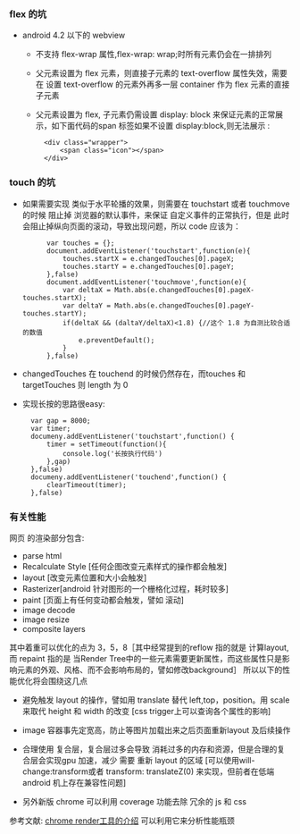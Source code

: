 ### flex 的坑

* android 4.2 以下的 webview 
	* 不支持 flex-wrap 属性,flex-wrap: wrap;时所有元素仍会在一排排列
	* 父元素设置为 flex 元素，则直接子元素的 text-overflow 属性失效，需要在 设置  text-overflow 的元素外再多一层 container 作为 flex 元素的直接子元素
	* 父元素设置为 flex, 子元素仍需设置 display: block 来保证元素的正常展示，如下面代码的span 标签如果不设置 display:block,则无法展示 :
		
			
			<div class="wrapper">
				<span class="icon"></span>
			</div>
			
			
			
			
			
### touch 的坑

* 如果需要实现 类似于水平轮播的效果，则需要在 touchstart 或者 touchmove 的时候 阻止掉 浏览器的默认事件，来保证 自定义事件的正常执行，但是 此时会阻止掉纵向页面的滚动，导致出现问题，所以 code 应该为：
			
			var touches = {};
			document.addEventListener('touchstart',function(e){
				touches.startX = e.changedTouches[0].pageX;
				touches.startY = e.changedTouches[0].pageY;
			},false)
			document.addEventListener('touchmove',function(e){
				var deltaX = Math.abs(e.changedTouches[0].pageX-touches.startX);
				var deltaY = Math.abs(e.changedTouches[0].pageY-touches.startY);
				if(deltaX && (daltaY/deltaX)<1.8) {//这个 1.8 为自测比较合适的数值
					e.preventDefault();
				}
			},false)
			
* changedTouches 在 touchend 的时候仍然存在，而touches 和 targetTouches 则 length 为 0
* 实现长按的思路很easy: 

		var gap = 8000;
		var timer;
		documeny.addEventListener('touchstart',function() {
			timer = setTimeout(function(){
				console.log('长按执行代码')
			},gap)
		},false)
		documeny.addEventListener('touchend',function() {
			clearTimeout(timer);
		},false)

###  有关性能


网页 的渲染部分包含:

 * parse html 
 * Recalculate Style [任何企图改变元素样式的操作都会触发] 
 * layout [改变元素位置和大小会触发] 
 * Rasterizer[android 针对图形的一个栅格化过程，耗时较多] 
 * paint [页面上有任何变动都会触发，譬如 滚动]
 * image decode 
 * image resize
 * composite layers
 
其中着重可以优化的点为 3，5，8［其中经常提到的reflow 指的就是 计算layout, 而 repaint 指的是 当Render Tree中的一些元素需要更新属性，而这些属性只是影响元素的外观、风格、而不会影响布局的，譬如修改background］
所以以下的性能优化将会围绕这几点

* 避免触发 layout 的操作，譬如用 translate 替代 left,top，position。用 scale 来取代 height 和 width 的改变 [css trigger上可以查询各个属性的影响]
* image 容器事先定宽高，防止等图片加载出来之后页面重新layout 及后续操作
* 合理使用 复合层，复合层过多会导致 消耗过多的内存和资源，但是合理的复合层会实现gpu 加速，减少 需要 重新 layout 的区域 [可以使用will-change:transform或者 transform: translateZ(0) 来实现，但前者在低端android 机上存在兼容性问题]

* 另外新版 chrome 可以利用 coverage 功能去除 冗余的 js 和 css 


参考文献: [chrome render工具的介绍](https://developers.google.com/web/tools/chrome-devtools/evaluate-performance/)   可以利用它来分析性能瓶颈






